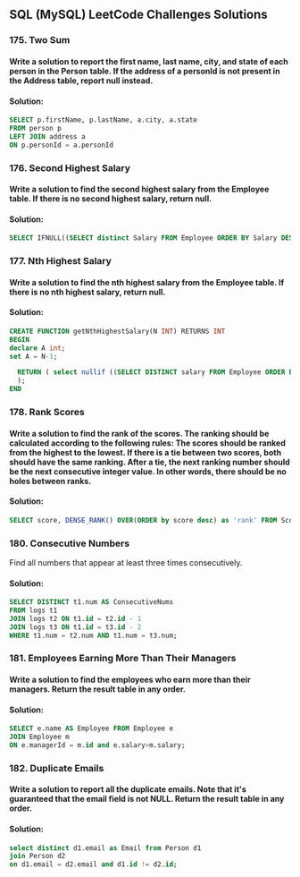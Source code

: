 <h2> SQL (MySQL) LeetCode Challenges Solutions </h2>

<h3> 175. Two Sum </h3>
<h4> Write a solution to report the first name, last name, city, and state of each person in the Person table. If the address of a personId is not present in the Address table, report null instead. </h4>
<h4> Solution: </h4>

```sql
SELECT p.firstName, p.lastName, a.city, a.state
FROM person p
LEFT JOIN address a
ON p.personId = a.personId
```


<h3> 176. Second Highest Salary </h3>
<h4>Write a solution to find the second highest salary from the Employee table. If there is no second highest salary, return null. </h4>
<h4> Solution: </h4>

```sql
SELECT IFNULL((SELECT distinct Salary FROM Employee ORDER BY Salary DESC LIMIT 1,1),NULL) AS SecondHighestSalary;
```


<h3> 177. Nth Highest Salary </h3>
<h4>Write a solution to find the nth highest salary from the Employee table. If there is no nth highest salary, return null. </h4>
<h4> Solution: </h4>

```sql
CREATE FUNCTION getNthHighestSalary(N INT) RETURNS INT
BEGIN
declare A int;
set A = N-1;

  RETURN ( select nullif ((SELECT DISTINCT salary FROM Employee ORDER BY salary desc LIMIT A,1),NULL)
  );
END
```

<h3> 178. Rank Scores </h3>
<h4>Write a solution to find the rank of the scores. The ranking should be calculated according to the following rules: The scores should be ranked from the highest to the lowest. If there is a tie between two scores, both should have the same ranking. After a tie, the next ranking number should be the next consecutive integer value. In other words, there should be no holes between ranks. </h4>
<h4> Solution: </h4>

```sql
SELECT score, DENSE_RANK() OVER(ORDER by score desc) as 'rank' FROM Scores;
```

<h3> 180. Consecutive Numbers </h3>
<h4F>Find all numbers that appear at least three times consecutively. </h4>
<h4> Solution: </h4>

```sql
SELECT DISTINCT t1.num AS ConsecutiveNums
FROM logs t1
JOIN logs t2 ON t1.id = t2.id - 1
JOIN logs t3 ON t1.id = t3.id - 2
WHERE t1.num = t2.num AND t1.num = t3.num;
```


<h3> 181. Employees Earning More Than Their Managers </h3>
<h4>Write a solution to find the employees who earn more than their managers. Return the result table in any order. </h4>
<h4> Solution: </h4>

```sql
SELECT e.name AS Employee FROM Employee e
JOIN Employee m
ON e.managerId = m.id and e.salary>m.salary; 
```


<h3> 182. Duplicate Emails </h3>
<h4>Write a solution to report all the duplicate emails. Note that it's guaranteed that the email field is not NULL.
Return the result table in any order.</h4>
<h4> Solution: </h4>

```sql
select distinct d1.email as Email from Person d1
join Person d2
on d1.email = d2.email and d1.id != d2.id;
```
